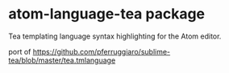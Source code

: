 # atom-language-tea package

Tea templating language syntax highlighting for the Atom editor.

port of https://github.com/pferruggiaro/sublime-tea/blob/master/tea.tmlanguage
